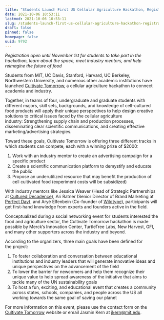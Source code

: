 ```yaml
---
title: "Students Launch First US Cellular Agriculture Hackathon, Registration Open Until Nov. 1"
date: 2021-10-06 10:53:11
lastmod: 2021-10-06 10:53:11
slug: /students-launch-first-us-cellular-agriculture-hackathon-registration-open-until-nov-1
draft: false
pinned: false
homepage: false
uuid: 9792
---
```

<p class="text-align-center"><em>Registration open until November 1st for students to take part in the hackathon, learn about the space, meet industry mentors, and help reimagine the future of food  </em></p>

<p>Students from MIT, UC Davis, Stanford, Harvard, UC Berkeley, Northwestern University, and numerous other academic institutions have launched <a href="https://www.cultivate-tmrw.com/">Cultivate Tomorrow</a>, a cellular agriculture hackathon to connect academia and industry.</p>

<p>Together, in teams of four, undergraduate and graduate students with different majors, skill sets, backgrounds, and knowledge of cell-cultured food products will apply their unique perspectives to help design creative solutions to critical issues faced by the cellular agriculture industry: Strengthening supply chain and production processes, disseminating clear scientific communications, and creating effective marketing/advertising strategies.</p>

<p>Toward these goals, Cultivate Tomorrow is offering three different tracks in which students can compete, each with a winning prize of $2000:</p>

<ol>
	<li>Work with an industry mentor to create an advertising campaign for a specific product</li>
	<li>Create a scientific communication platform to demystify and educate the public</li>
	<li>Propose an underutilized resource that may benefit the production of cell cultivated food (experiment costs will be subsidized)</li>
</ol>

<p>With industry mentors like Jessica Weaver (Head of Strategic Partnerships at <a href="https://www.cultureddecadence.com/team">Cultured Decadence</a>), Ari Ratner (Senior Director of Brand Marketing at <a href="https://perfectdayfoods.com/">Perfect Day</a>), and Aryé Elfenbein (Co-founder of <a href="https://www.wildtypefoods.com/">Wildtype</a>), participants will get first-hand knowledge from experts and founders active in the field.</p>

<p>Conceptualized during a social networking event for students interested the food and agriculture sector, the Cultivate Tomorrow hackathon is made possible by Merck’s Innovation Center, TurtleTree Labs, New Harvest, GFI, and many other supporters across the industry and beyond.</p>

<p>According to the organizers, three main goals have been defined for the project:</p>

<ol>
	<li>To foster collaboration and conversation between educational institutions and industry leaders that will generate innovative ideas and unique perspectives on the advancement of the field</li>
	<li>To lower the barrier for newcomers and help them recognize their unique value to help spread awareness of the initiative that aims to tackle many of the UN sustainability goals</li>
	<li>To host a fun, exciting, and educational event that creates a community across states, schools, companies, and people across the US all working towards the same goal of saving our planet</li>
</ol>

<p>For more information on this event, please use the contact form on the <a href="https://www.cultivate-tmrw.com/">Cultivate Tomorrow</a> website or email Jasmin Kern at <a href="mailto:jkern@mit.edu">jkern@mit.edu</a>.</p>
